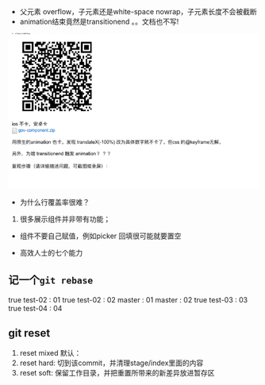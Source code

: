 - 父元素 overflow，子元素还是white-space nowrap，子元素长度不会被截断
- animation结束竟然是transitionend 。。文档也不写!

![](2019-11-24-02-45-25.png)

- 为什么行覆盖率很难？
1. 很多展示组件并非带有功能；

- 组件不要自己赋值，例如picker 回填很可能就要置空

- 高效人士的七个能力

## 记一个`git rebase`
true test-02 : 01
true test-02 : 02
master : 01
master : 02
true test-03 : 03
true test-04 : 04


## git reset
1. reset mixed 默认：
2. reset hard: 切到该commit，并清理stage/index里面的内容
3. reset soft: 保留工作目录，并把重置所带来的新差异放进暂存区
